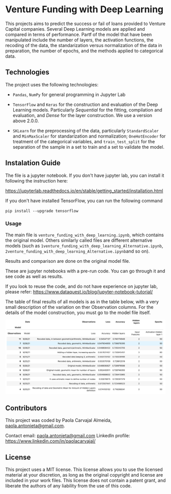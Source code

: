 # Venture Funding with Deep Learning
This projects aims to predict the success or fail of loans provided to Venture Capital companies. 
Several Deep Learning models are applied and compared in terms of performance. Partf of the model that have been manipulated include the number of layers, the activation functions, the recoding of the data, the standarization versus normalization of the data in preparation, the number of epochs, and the methods applied to categorical data.

## Technologies

The project uses the following technologies:

* `Pandas`, `NumPy` for general programming in Jupyter Lab

* `TensorFlow` and `Keras` for the construction and evaluation of the Deep Learning models. Particularly *Sequential* for the fitting, compilation and evaluation, and *Dense* for the layer construction. We use a version above 2.0.0.

* `SKLearn` for the preprocessing of the data, particularly `StandardScaler` and `MinMaxScaler` for standarization and normalization; `OneHotEncoder` for treatment of the categorical variables, and `train_test_split` for the separation of the sample in a set to train and a set to validate the model.


## Instalation Guide
The file is a jupyter notebook. If you don't have jupyter lab, you can install it following the instruction here:

https://jupyterlab.readthedocs.io/en/stable/getting_started/installation.html


If you don't have installed TensorFlow, you can run the following command

`pip install --upgrade tensorflow`




### Usage

The main file is `venture_funding_with_deep_learning.ipynb`, which contains the original model. Others similarly called files are different alternative models (such as `1venture_funding_with_deep_learning_Alternative.ipynb`, `2venture_funding_with_deep_learning_Alternative.ipynb`and so on).

Results and comparison are done on the original model file.

These are jupyter notebooks with a pre-run code. You can go through it and see code as well as results. 

If you look to reuse the code, and do not have experience on jupyter lab, please refer:
https://www.dataquest.io/blog/jupyter-notebook-tutorial/


The table of final results of all models is as in the table below, with a very small description of the variation on ther Observation columns. For the details of the model construction, you must go to the model file itself.

![Final_Results](images/results_baseline.png)





## Contributors
This project was coded by Paola Carvajal Almeida, paola.antonieta@gmail.com.

Contact email: paola.antonieta@gmail.com
LinkedIn profile: https://www.linkedin.com/in/paolacarvajal/


## License
This project uses a MIT license. This license allows you to use the licensed material at your discretion, as long as the original copyright and license are included in your work files. This license does not contain a patent grant,  and liberate the authors of any liability from the use of this code.

